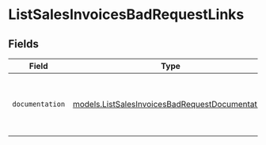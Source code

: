 # ListSalesInvoicesBadRequestLinks


## Fields

| Field                                                                                                    | Type                                                                                                     | Required                                                                                                 | Description                                                                                              |
| -------------------------------------------------------------------------------------------------------- | -------------------------------------------------------------------------------------------------------- | -------------------------------------------------------------------------------------------------------- | -------------------------------------------------------------------------------------------------------- |
| `documentation`                                                                                          | [models.ListSalesInvoicesBadRequestDocumentation](../models/listsalesinvoicesbadrequestdocumentation.md) | :heavy_check_mark:                                                                                       | The URL to the generic Mollie API error handling guide.                                                  |